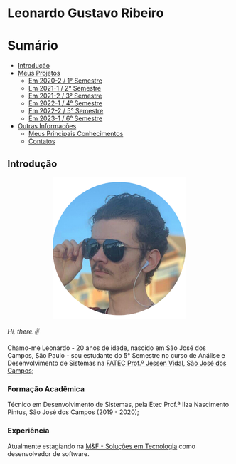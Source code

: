 # Leonardo Gustavo Ribeiro
# Sumário

- [Introdução](#leonardo-gustavo-ribeiro)
- [Meus Projetos](#meus-projetos)
  - [Em 2020-2 / 1° Semestre](#em-2020-2-1-semestre)
  - [Em 2021-1 / 2° Semestre](#em-2021-1-2-semestre)
  - [Em 2021-2 / 3° Semestre](#em-2021-2-3-semestre)
  - [Em 2022-1 / 4° Semestre](#em-2022-1-4-semestre)
  - [Em 2022-2 / 5° Semestre](#em-2022-2-5-semestre)
  - [Em 2023-1 / 6° Semestre](#em-2023-1-6-semestre)
- [Outras Informações](#outras-informações)
  - [Meus Principais Conhecimentos](#meus-principais-conhecimentos)
  - [Contatos](#contatos)

## Introdução
<p align=center>
  <a href="https://github.com/Leo0256">
    <img width="300" src="https://github.com/Leo0256/portfolio_tg_apis/blob/main/images/perfil.png"/>
  </a>
</p>

*Hi, there.:v:*

Chamo-me Leonardo - 20 anos de idade, nascido em São José dos Campos, São Paulo - sou estudante do 5° Semestre no curso de Análise e Desenvolvimento de Sistemas na [FATEC Prof.º Jessen Vidal, São José dos Campos](https://fatecsjc-prd.azurewebsites.net/);

### Formação Acadêmica
Técnico em Desenvolvimento de Sistemas, pela Etec Prof.ª Ilza Nascimento Pintus, São José dos Campos (2019 - 2020);

### Experiência
Atualmente estagiando na [M&F - Soluções em Tecnologia](http://www.mfinformatica.com/) como desenvolvedor de software.